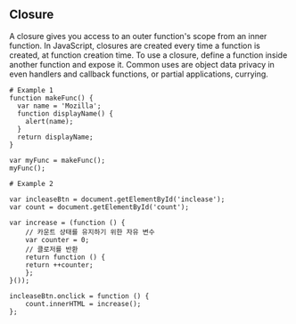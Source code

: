 ## Closure
A closure gives you access to an outer function's scope from an inner function. In JavaScript, closures are created every time a function is created, at function creation time. To use a closure, define a function inside another function and expose it. Common uses are object data privacy in even handlers and callback functions, or partial applications, currying.
```
# Example 1
function makeFunc() {
  var name = 'Mozilla';
  function displayName() {
    alert(name);
  }
  return displayName;
}

var myFunc = makeFunc();
myFunc();
```

```
# Example 2

var incleaseBtn = document.getElementById('inclease');
var count = document.getElementById('count');

var increase = (function () {
    // 카운트 상태를 유지하기 위한 자유 변수
    var counter = 0;
    // 클로저를 반환
    return function () {
    return ++counter;
    };
}());

incleaseBtn.onclick = function () {
    count.innerHTML = increase();
};
```
